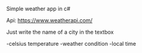 Simple weather app in c#

Api: https://www.weatherapi.com/

Just write the name of a city in the textbox

-celsius temperature
-weather condition
-local time